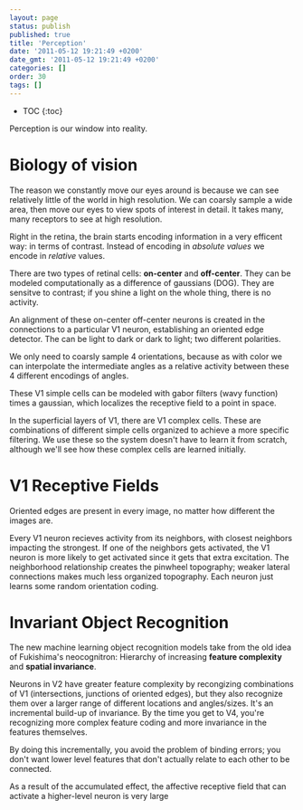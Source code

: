 ```yaml
---
layout: page
status: publish
published: true
title: 'Perception'
date: '2011-05-12 19:21:49 +0200'
date_gmt: '2011-05-12 19:21:49 +0200'
categories: []
order: 30
tags: []
---
```


* TOC
{:toc}

Perception is our window into reality.

# Biology of vision

The reason we constantly move our eyes around is because we can see relatively little of the world in high resolution. We can coarsly sample a wide area, then move our eyes to view spots of interest in detail. It takes many, many receptors to see at high resolution.

Right in the retina, the brain starts encoding information in a very efficent way: in terms of contrast. Instead of encoding in *absolute values* we encode in *relative* values. 

There are two types of retinal cells: **on-center** and **off-center**. They can be modeled computationally as a difference of gaussians (DOG). They are sensitve to contrast; if you shine a light on the whole thing, there is no activity.

An alignment of these on-center off-center neurons is created in the connections to a particular V1 neuron, establishing an oriented edge detector. The can be light to dark or dark to light; two different polarities.

We only need to coarsly sample 4 orientations, because as with color we can interpolate the intermediate angles as a relative activity between these 4 different encodings of angles. 

These V1 simple cells can be modeled with gabor filters (wavy function) times a gaussian, which localizes the receptive field to a point in space.

In the superficial layers of V1, there are V1 complex cells. These are combinations of different simple cells organized to achieve a more specific filtering. We use these so the system doesn't have to learn it from scratch, although we'll see how these complex cells are learned initially.

# V1 Receptive Fields

Oriented edges are present in every image, no matter how different the images are.

Every V1 neuron recieves activity from its neighbors, with closest neighbors impacting the strongest. If one of the neighbors gets activated, the V1 neuron is more likely to get activated since it gets that extra excitation. The neighborhood relationship creates the pinwheel topography; weaker lateral connections makes much less organized topography. Each neuron just learns some random orientation coding.

# Invariant Object Recognition

The new machine learning object recognition models take from the old idea of Fukishima's neocognitron: Hierarchy of increasing **feature complexity** and **spatial invariance**.

Neurons in V2 have greater feature complexity by recongizing combinations of V1 (intersections, junctions of oriented edges), but they also recognize them over a larger range of different locations and angles/sizes. It's an incremental build-up of invariance. By the time you get to V4, you're recognizing more complex feature coding and more invariance in the features themselves. 

By doing this incrementally, you avoid the problem of binding errors; you don't want lower level features that don't actually relate to each other to be connected.

As a result of the accumulated effect, the affective receptive field that can activate a higher-level neuron is very large
